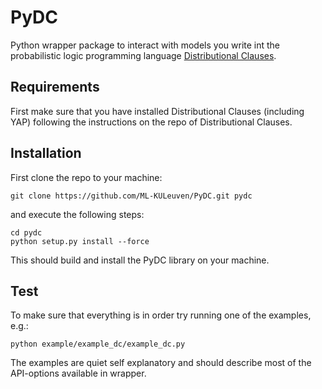 # PyDC #

Python wrapper package to interact with models you write int the probabilistic logic programming language [Distributional Clauses](https://bitbucket.org/problog/dc_problog/src/master/).

## Requirements ##

First make sure that you have installed Distributional Clauses (including YAP) following the instructions on the repo of Distributional Clauses.

## Installation ##

First clone the repo to your machine:
```
git clone https://github.com/ML-KULeuven/PyDC.git pydc
```
and execute the following steps:
```
cd pydc
python setup.py install --force
```
This should build and install the PyDC library on your machine.

## Test ##

To make sure that everything is in order try running one of the examples, e.g.:
```
python example/example_dc/example_dc.py
```
The examples are quiet self explanatory and should describe most of the API-options available in wrapper.

